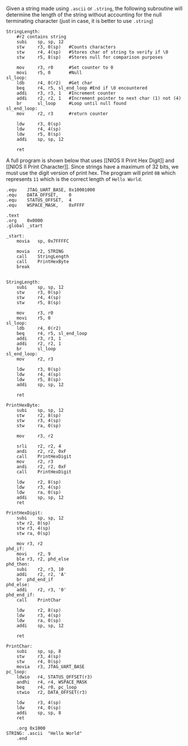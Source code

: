 Given a string made using `.ascii` or `.string`, the following subroutine will determine the length of the string without accounting for the null terminating character (just in case, it is better to use `.string`)
```Assembly
StringLength:
	#r2 contains string
	subi	sp, sp, 12
	stw		r3, 0(sp)	#Counts characters
	stw		r4, 4(sp)	#Stores char of string to verify if \0
	stw		r5, 8(sp)	#Stores null for comparison purposes
	
	mov		r3, r0		#Set counter to 0 
	movi	r5, 0		#Null
sl_loop:
	ldb		r4, 0(r2)	#Get char
	beq		r4, r5, sl_end_loop	#End if \0 encountered
	addi	r3, r3, 1	#Increment counter
	addi	r2, r2, 1	#Increment pointer to next char (1) not (4)
	br		sl_loop		#Loop until null found
sl_end_loop:
	mov		r2, r3		#return counter

	ldw		r3, 0(sp)	
	ldw		r4, 4(sp)	
	ldw		r5, 8(sp)	
	addi	sp, sp, 12

	ret
```

A full program is shown below that uses [[NIOS II Print Hex Digit]] and [[NIOS II Print Character]]. Since strings have a maximum of 32 bits, we must use the digit version of print hex. The program will print `0B` which represents `11` which is the correct length of `Hello World`.
```Assembly
.equ	JTAG_UART_BASE,	0x10001000	
.equ	DATA_OFFSET,	0		
.equ	STATUS_OFFSET,	4	
.equ	WSPACE_MASK,	0xFFFF	

.text
.org	0x0000
.global	_start

_start:
	movia	sp, 0x7FFFFC
	
	movia	r2, STRING
	call    StringLength
	call    PrintHexByte
	break


StringLength:
	subi	sp, sp, 12
	stw		r3, 0(sp)	
	stw		r4, 4(sp)	
	stw		r5, 8(sp)	
	
	mov		r3, r0		
	movi	r5, 0		
sl_loop:
	ldb		r4, 0(r2)	
	beq		r4, r5, sl_end_loop	
	addi	r3, r3, 1	
	addi	r2, r2, 1	
	br		sl_loop		
sl_end_loop:
	mov		r2, r3		

	ldw		r3, 0(sp)	
	ldw		r4, 4(sp)	
	ldw		r5, 8(sp)	
	addi	sp, sp, 12

	ret

PrintHexByte:
	subi	sp, sp, 12
	stw		r2, 8(sp)
	stw		r3, 4(sp)
	stw		ra, 0(sp)
	
	mov		r3, r2	
	
	srli	r2, r2, 4
	andi	r2, r2, 0xF 	
	call 	PrintHexDigit
	mov		r2, r3
	andi	r2, r2, 0xF 	
	call 	PrintHexDigit
	
	ldw		r2, 8(sp)
	ldw		r3, 4(sp)
	ldw		ra, 0(sp)
	addi	sp, sp, 12
	ret
	
PrintHexDigit:
	subi	sp, sp, 12
	stw	r2, 8(sp)
	stw	r3, 4(sp)
	stw	ra, 0(sp)	

	mov	r3, r2
phd_if:
	movi	r2, 9
	ble	r3, r2, phd_else
phd_then:
	subi	r2, r3, 10
	addi	r2, r2, 'A'
	br	phd_end_if
phd_else:
	addi	r2, r3, '0'
phd_end_if:
	call	PrintChar	
	
	ldw 	r2, 8(sp)
	ldw 	r3, 4(sp)
	ldw 	ra, 0(sp)
	addi	sp, sp, 12

	ret

PrintChar:
	subi	sp, sp, 8
	stw		r3, 4(sp)
	stw		r4, 0(sp)
	movia	r3, JTAG_UART_BASE
pc_loop:
	ldwio	r4, STATUS_OFFSET(r3)
	andhi	r4, r4, WSPACE_MASK
	beq		r4, r0, pc_loop
	stwio	r2, DATA_OFFSET(r3)

	ldw		r3, 4(sp)
	ldw		r4, 0(sp)
	addi	sp, sp, 8
	ret
	
	.org 0x1000
STRING: .ascii	"Hello World"
	.end
```
